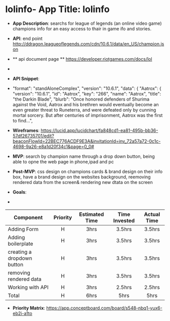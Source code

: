# lolinfo- **App Title**: lolinfo
- **App Description**: searchs for league of legends (an online video game) champions info for an easy access to thair in game ifo and stories.
- **API**: end point http://ddragon.leagueoflegends.com/cdn/10.6.1/data/en_US/champion.json
- ** api document page ** https://developer.riotgames.com/docs/lol
- 
- **API Snippet**: 
- 
    "format": "standAloneComplex",
    "version": "10.6.1",
    "data": {
        "Aatrox": {
            "version": "10.6.1",
            "id": "Aatrox",
            "key": "266",
            "name": "Aatrox",
            "title": "the Darkin Blade",
            "blurb": "Once honored defenders of Shurima against the Void, Aatrox and his brethren would eventually become an even greater threat to Runeterra, and were defeated only by cunning mortal sorcery. But after centuries of imprisonment, Aatrox was the first to find...",
            

- **Wireframes**:  https://lucid.app/lucidchart/fa848cd1-ea81-495b-bb36-57df26735701/edit?beaconFlowId=22BEC776ACDF9E3A&invitationId=inv_72a57a72-0c1c-4698-9a26-e8a1d20f34c1&page=0_0#
- **MVP**: search by champion name through a drop down button, being able to opne the web page in phone,ipad and pc 
- **Post-MVP**: css design on champions cards & brand design on their info box, have a brand design on the websites background, reemoving rendered data from the screen& rendering new dtata on the screen 
- **Goals**:
- 
| Component | Priority | Estimated Time | Time Invested | Actual Time |
| --- | :---: |  :---: | :---: | :---: |
| Adding Form | H | 3hrs| 3.5hrs | 3.5hrs |
| Adding boilerplate | H | 3hrs| 3.5hrs | 3.5hrs |
| creating a dropdown button | H | 3hrs| 3.5hrs | 3.5hrs |
| removing rendered data | H | 3hrs | 3.5hrs | 3.5hrs |
| Working with API | H | 3hrs| 2.5hrs | 2.5hrs |
| Total | H | 6hrs | 5hrs | 5hrs |



- **Priority Matrix**: https://app.conceptboard.com/board/s548-nbq1-yux6-eb2i-a1to
